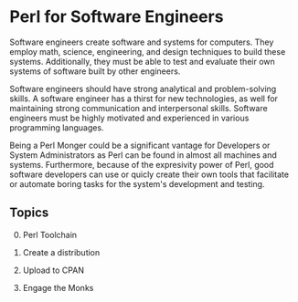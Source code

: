 # Perl for Software Engineers

Software engineers create software and systems for computers. They employ math, science, engineering, and design techniques to build these systems. Additionally, they must be able to test and evaluate their own systems of software built by other engineers.

Software engineers should have strong analytical and problem-solving skills. A software engineer has a thirst for new technologies, as well for maintaining strong communication and interpersonal skills. Software engineers must be highly motivated and experienced in various programming languages. 

Being a Perl Monger could be a significant vantage for Developers or System Administrators as Perl can be found in almost all machines and systems. Furthermore, because of the expresivity power of Perl, good software developers can use or quicly create their own tools that facilitate or automate boring tasks for the system's development and testing.


## Topics

0. Perl Toolchain

0. Create a distribution

0. Upload to CPAN

0. Engage the Monks 

